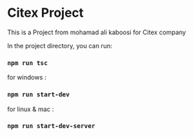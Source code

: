 # Citex Project
This is a Project from mohamad ali kaboosi for Citex company

In the project directory, you can run:
### `npm run tsc`

for windows :
### `npm run start-dev`
for linux & mac : 
### `npm run start-dev-server`